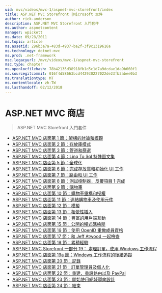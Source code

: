 ```yaml
---
uid: mvc/videos/mvc-1/aspnet-mvc-storefront/index
title: ASP.NET MVC Storefront |Microsoft 文件
author: rick-anderson
description: ASP.NET MVC Storefront 入門套件
ms.author: aspnetcontent
manager: wpickett
ms.date: 09/28/2011
ms.topic: article
ms.assetid: 296b3a7a-483d-4937-ba2f-3f9c1319616a
ms.technology: dotnet-mvc
ms.prod: .net-framework
msc.legacyurl: /mvc/videos/mvc-1/aspnet-mvc-storefront
msc.type: chapter
ms.openlocfilehash: 78b42135d38918fb1d5c1d7a9dcdae1da9b660f1
ms.sourcegitcommit: 016f4d58663bcd442930227022de23fb3abee0b3
ms.translationtype: MT
ms.contentlocale: zh-TW
ms.lasthandoff: 02/12/2018
---
```

<a name="aspnet-mvc-storefront"></a>ASP.NET MVC 商店
====================
> ASP.NET MVC Storefront 入門套件


- [ASP.NET MVC 店面第 1 節：架構的討論和概觀](aspnet-mvc-storefront-part-1-architectural-discussion-and-overview.md)
- [ASP.NET MVC 店面第 2 節：存放庫模式](aspnet-mvc-storefront-part-2-the-repository-pattern.md)
- [ASP.NET MVC 店面第 3 節：管道和篩選](aspnet-mvc-storefront-part-3-pipes-and-filters.md)
- [ASP.NET MVC 店面第 4 節：Linq To Sql 特殊圖文集](aspnet-mvc-storefront-part-4-linq-to-sql-spike.md)
- [ASP.NET MVC 店面第 5 節：全球化](aspnet-mvc-storefront-part-5-globalization.md)
- [ASP.NET MVC 店面第 6 節：完成存放庫和初始化 UI 工作](aspnet-mvc-storefront-part-6-finishing-the-repository-and-initial-ui-work.md)
- [ASP.NET MVC 店面第 7 節：路由和 UI 工作](aspnet-mvc-storefront-part-7-routing-and-ui-work.md)
- [ASP.NET MVC 店面第 8 節：測試控制器，反覆項目 1 完成](aspnet-mvc-storefront-part-8-testing-controllers-iteration-1-complete.md)
- [ASP.NET MVC 店面第 9 節：購物車](aspnet-mvc-storefront-part-9-the-shopping-cart.md)
- [ASP.NET MVC 店面第 10 節：購物車重構和授權](aspnet-mvc-storefront-part-10-shopping-cart-refactor-and-authorization.md)
- [ASP.NET MVC 店面第 11 節：連結購物車及使用元件](aspnet-mvc-storefront-part-11-hooking-up-the-shopping-cart-and-using-components.md)
- [ASP.NET MVC 店面第 12 節：模擬](aspnet-mvc-storefront-part-12-mocking.md)
- [ASP.NET MVC 店面第 13 節：相依性插入](aspnet-mvc-storefront-part-13-dependency-injection.md)
- [ASP.NET MVC 店面第 14 節：豐富的用戶端互動](aspnet-mvc-storefront-part-14-rich-client-interaction.md)
- [ASP.NET MVC 店面第 15 節：公開的程式碼檢閱](aspnet-mvc-storefront-part-15-public-code-review.md)
- [ASP.NET MVC 店面第 16 節：使用 OpenID 重做成員資格](aspnet-mvc-storefront-part-16-membership-redo-with-openid.md)
- [ASP.NET MVC 店面第 17 節：和 Jeff Atwood 一起檢查](aspnet-mvc-storefront-part-17-checkout-with-jeff-atwood.md)
- [ASP.NET MVC 店面第 18 節：累積經驗](aspnet-mvc-storefront-part-18-creating-an-experience.md)
- [ASP.NET MVC Storefront 一部分 19： 處理訂單，使用 Windows 工作流程](aspnet-mvc-storefront-part-19-processing-orders-with-windows-workflow.md)
- [ASP.NET MVC 店面第 19a 節：Windows 工作流程的後續追蹤](aspnet-mvc-storefront-part-19a-windows-workflow-followup.md)
- [ASP.NET MVC 店面第 20 節：記錄](aspnet-mvc-storefront-part-20-logging.md)
- [ASP.NET MVC 店面第 21 節：訂單管理員及個人化](aspnet-mvc-storefront-part-21-order-manager-and-personalization.md)
- [ASP.NET MVC 店面第 22 節：重建、重設路由以及 PayPal](aspnet-mvc-storefront-part-22-restructuring-rerouting-and-paypal.md)
- [ASP.NET MVC 店面第 23 節：開始使用網域導向設計](aspnet-mvc-storefront-part-23-getting-started-with-domain-driven-design.md)
- [ASP.NET MVC 店面第 24 節：結束](aspnet-mvc-storefront-part-24-finis.md)
